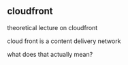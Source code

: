 cloudfront 
------------------------------
theoretical lecture on cloudfront

cloud front is a content delivery network 

what does that actually mean? 



